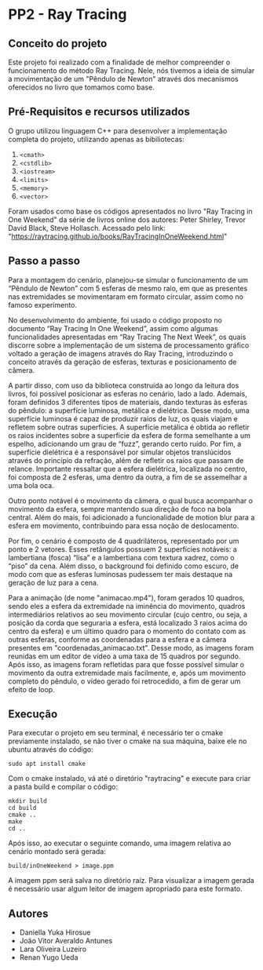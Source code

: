 # PP2 - Ray Tracing
## Conceito do projeto
Este projeto foi realizado com a finalidade de melhor compreender o funcionamento do método Ray Tracing. Nele, nós tivemos a ideia de simular a movimentação de um "Pêndulo de Newton" através dos mecanismos oferecidos no livro que tomamos como base.
## Pré-Requisitos e recursos utilizados
O grupo utilizou linguagem C++ para desenvolver a implementação completa do projeto, utilizando apenas as bibiliotecas:
1. `<cmath>`
2. `<cstdlib>`
3. `<iostream>`
4. `<limits>`
5. `<memory>`
6. `<vector>`

Foram usados como base os códigos apresentados no livro "Ray Tracing in One Weekend" da série de livros online dos autores: Peter Shirley, Trevor David Black, Steve Hollasch. Acessado pelo link: "https://raytracing.github.io/books/RayTracingInOneWeekend.html"
## Passo a passo
 Para a montagem do cenário, planejou-se simular o funcionamento de um “Pêndulo de Newton” com 5 esferas de mesmo raio, em que as presentes nas extremidades se movimentaram em formato circular, assim como no famoso experimento.
	
 No desenvolvimento do ambiente, foi usado o código proposto no documento “Ray Tracing In One Weekend”, assim como algumas funcionalidades apresentadas em “Ray Tracing The Next Week”, os quais discorre sobre a implementação de um sistema de processamento gráfico voltado a geração de imagens através do Ray Tracing, introduzindo o conceito através da geração de esferas, texturas e posicionamento de câmera.
	
 A partir disso, com uso da biblioteca construída ao longo da leitura dos livros, foi possível posicionar as esferas no cenário, lado a lado. Ademais, foram definidos 3 diferentes tipos de materiais, dando texturas às esferas do pêndulo: a superfície luminosa, metálica e dielétrica. Desse modo, uma superfície luminosa é capaz de produzir raios de luz, os quais viajam e refletem sobre outras superfícies. A superfície metálica é obtida ao refletir os raios incidentes sobre a superfície da esfera de forma semelhante a um espelho, adicionando um grau de “fuzz”, gerando certo ruído. Por fim, a superfície dielétrica é a responsável por simular objetos translúcidos através do princípio da refração, além de refletir os raios que passam de relance. Importante ressaltar que a esfera dielétrica, localizada no centro, foi composta de 2 esferas, uma dentro da outra, a fim de se assemelhar a uma bola oca.

 Outro ponto notável é o movimento da câmera, o qual busca acompanhar o movimento da esfera, sempre mantendo sua direção de foco na bola central. Além do mais, foi adicionado a funcionalidade de motion blur para a esfera em movimento, contribuindo para essa noção de deslocamento.
 
 Por fim, o cenário é composto de 4 quadriláteros, representado por um ponto e 2 vetores. Esses retângulos possuem 2 superfícies notáveis: a lambertiana (fosca) “lisa” e a lambertiana com textura xadrez, como o “piso” da cena. Além disso, o background foi definido como escuro, de modo com que as esferas luminosas pudessem ter mais destaque na geração de luz para a cena.

 Para a animação (de nome "animacao.mp4"), foram gerados 10 quadros, sendo eles a esfera da extremidade na iminência do movimento, quadros intermediários relativos ao seu movimento circular (cujo centro, ou seja, a posição da corda que seguraria a esfera, está localizado 3 raios acima do centro da esfera) e um último quadro para o momento do contato com as outras esferas, conforme as coordenadas para a esfera e a câmera presentes em "coordenadas_animacao.txt". Desse modo, as imagens foram reunidas em um editor de vídeo a uma taxa de 15 quadros por segundo. Após isso, as imagens foram refletidas para que fosse possível simular o movimento da outra extremidade mais facilmente, e, após um movimento completo do pêndulo, o vídeo gerado foi retrocedido, a fim de gerar um efeito de loop.
 
## Execução
Para executar o projeto em seu terminal, é necessário ter o cmake previamente instalado, se não tiver o cmake na sua máquina, baixe ele no ubuntu através do código:
```
sudo apt install cmake
```
Com o cmake instalado, vá até o diretório "raytracing" e execute para criar a pasta build e compilar o código:
```
mkdir build
cd build
cmake ..
make
cd ..
```

Após isso, ao executar o seguinte comando, uma imagem relativa ao cenário montado será gerada:
```
build/inOneWeekend > image.ppm
```
A imagem ppm será salva no diretório raíz. Para visualizar a imagem gerada é necessário usar algum leitor de imagem apropriado para este formato.
## Autores
* Daniella Yuka Hirosue
* João Vitor Averaldo Antunes
* Lara Oliveira Luzeiro
* Renan Yugo Ueda
